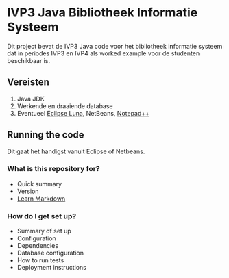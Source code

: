# IVP3 Java Bibliotheek Informatie Systeem #

Dit project bevat de IVP3 Java code voor het bibliotheek informatie systeem dat in periodes IVP3 en IVP4 als worked example voor de studenten beschikbaar is.

## Vereisten ##
1. Java JDK
2. Werkende en draaiende database
3. Eventueel [Eclipse Luna](http://www.eclipse.org/), NetBeans, [Notepad++](http://www.notepad-plus-plus.org/)

## Running the code ###

Dit gaat het handigst vanuit Eclipse of Netbeans.

### What is this repository for? ###

* Quick summary
* Version
* [Learn Markdown](https://bitbucket.org/tutorials/markdowndemo)

### How do I get set up? ###

* Summary of set up
* Configuration
* Dependencies
* Database configuration
* How to run tests
* Deployment instructions